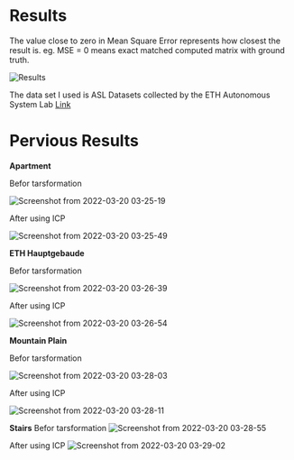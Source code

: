 

# Results
The value close to zero in Mean Square Error represents how closest the result is. eg. MSE = 0 means exact matched computed matrix with ground truth.




![Results](https://user-images.githubusercontent.com/44742647/159757381-52a77460-6bc0-4aa3-b8db-530b846afb17.png)



The data set I used is ASL Datasets collected by the ETH Autonomous System Lab [Link](https://projects.asl.ethz.ch/datasets/doku.php?id=home)

# Pervious Results
**Apartment**

Befor tarsformation

![Screenshot from 2022-03-20 03-25-19](https://user-images.githubusercontent.com/44742647/159159035-73733474-dc2b-4648-a424-7912a3df9e3e.png)

After using ICP 

![Screenshot from 2022-03-20 03-25-49](https://user-images.githubusercontent.com/44742647/159159047-ff7cae5f-9754-4677-ba40-fb3d5a88b21e.png)

**ETH Hauptgebaude**

Befor tarsformation

![Screenshot from 2022-03-20 03-26-39](https://user-images.githubusercontent.com/44742647/159158831-bf803cfd-25e3-45c3-a8ce-07f4c9b11f56.png)

After using ICP 

![Screenshot from 2022-03-20 03-26-54](https://user-images.githubusercontent.com/44742647/159158832-339614d3-83df-47b3-97a7-f16c922630d8.png)

**Mountain Plain**

Befor tarsformation

![Screenshot from 2022-03-20 03-28-03](https://user-images.githubusercontent.com/44742647/159158833-68156945-fd3f-44bf-81ce-138622f54cc9.png)

After using ICP 

![Screenshot from 2022-03-20 03-28-11](https://user-images.githubusercontent.com/44742647/159158835-3bae0606-697e-49b4-b8da-c8cc7eee2791.png)

**Stairs**
Befor tarsformation
![Screenshot from 2022-03-20 03-28-55](https://user-images.githubusercontent.com/44742647/159158836-2093aeab-b564-4303-9500-9f4ab912fab0.png)

After using ICP 
![Screenshot from 2022-03-20 03-29-02](https://user-images.githubusercontent.com/44742647/159158838-ba30598a-7d60-4774-ae4e-408c42dbd3e0.png)




